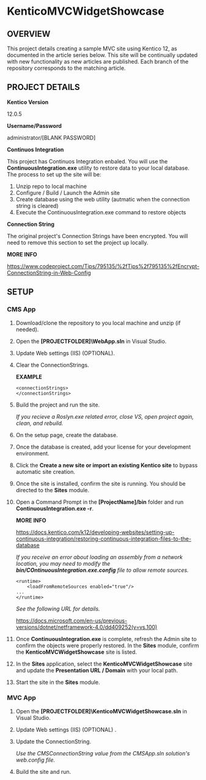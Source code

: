 # KenticoMVCWidgetShowcase

## OVERVIEW
This project details creating a sample MVC site using Kentico 12, as documented in the article series below. This site will be continually updated with new functionality as new articles are published. Each branch of the repository corresponds to the matching article. 

## PROJECT DETAILS

**Kentico Version**

12.0.5

**Username/Password**

administrator/[BLANK PASSWORD]

**Continuos Integration**

This project has Continuos Integration enbaled. You will use the **ContinuousIntegration.exe** utility to restore data to your local database. The process to set up the site will be:

   1. Unzip repo to local machine
   2. Configure / Build / Launch the Admin site
   3. Create database using the web utility (autmatic when the connection string is cleared)
   4. Execute the ContinuousIntegration.exe command to restore objects

**Connection String**

The original project's Connection Strings have been encrypted. You will need to remove this section to set the project up locally.

  **MORE INFO**

  https://www.codeproject.com/Tips/795135/%2fTips%2f795135%2fEncrypt-ConnectionString-in-Web-Config

## SETUP
### CMS App
1. Download/clone the repository to you local machine and unzip (if needed).

2. Open the **[PROJECTFOLDER]\WebApp.sln** in Visual Studio.

3. Update Web settings (IIS) (OPTIONAL).

4. Clear the ConnectionStrings.

   **EXAMPLE**
   ```
   <connectionStrings>
   </connectionStrings>
   ```
   
5. Build the project and run the site.

   *If you recieve a Roslyn.exe related error, close VS, open project again, clean, and rebuild.*
   
6. On the setup page, create the database.

7. Once the database is created, add your license for your development environment.

8. Click the **Create a new site or import an existing Kentico site** to bypass automatic site creation.

9. Once the site is installed, confirm the site is running. You should be directed to the **Sites** module. 
10. Open a Command Prompt in the **[ProjectName]/bin** folder and run **ContinuousIntegration.exe -r**.

    **MORE INFO**

    https://docs.kentico.com/k12/developing-websites/setting-up-continuous-integration/restoring-continuous-integration-files-to-the-database

    *If you receive an error about loading an assembly from a network location, you may need to modify the **bin/COntinuousIntegration.exe.config** file to allow remote sources.*

    ```
    <runtime>
        <loadFromRemoteSources enabled="true"/>
	...
    </runtime>
    ````

    *See the following URL for details.*

    https://docs.microsoft.com/en-us/previous-versions/dotnet/netframework-4.0/dd409252(v=vs.100) 

11. Once **ContinuousIntegration.exe** is complete, refresh the Admin site to confirm the objects were properly restored. In the **Sites** module, confirm the **KenticoMVCWidgetShowcase** site is listed.

12. In the **Sites** application, select the **KenticoMVCWidgetShowcase** site and update the **Presentation URL / Domain** with your local path.

13. Start the  site in the **Sites** module.


### MVC App
1. Open the **[PROJECTFOLDER]\KenticoMVCWidgetShowcase.sln** in Visual Studio.

2. Update Web settings (IIS) (OPTIONAL)
.
3. Update the ConnectionString.

   *Use the CMSConnectionString value from the CMSApp.sln solution's web.config file.*

4. Build the site and run.
